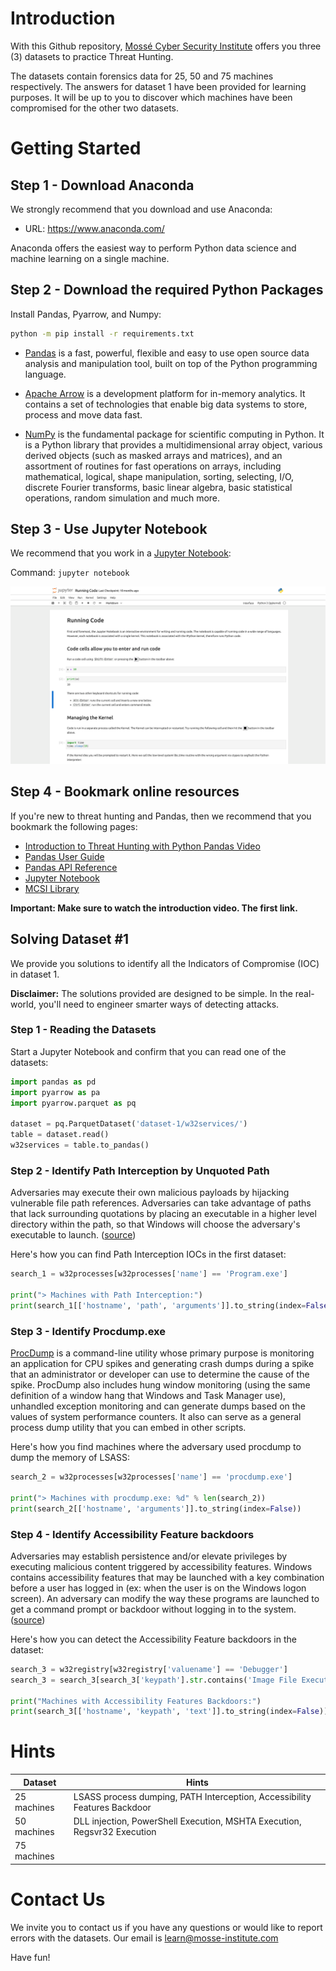 # Introduction

With this Github repository, [Mossé Cyber Security Institute](https://www.mosse-institute.com/) offers you three (3) datasets to practice Threat Hunting.

The datasets contain forensics data for 25, 50 and 75 machines respectively. The answers for dataset 1 have been provided for learning purposes. It will be up to you to discover which machines have been compromised for the other two datasets.

# Getting Started

## Step 1 - Download Anaconda

We strongly recommend that you download and use Anaconda:

* URL: https://www.anaconda.com/

Anaconda offers the easiest way to perform Python data science and machine learning on a single machine.

## Step 2 - Download the required Python Packages

Install Pandas, Pyarrow, and Numpy:

```bash
python -m pip install -r requirements.txt
```

- [Pandas](https://pandas.pydata.org/) is a fast, powerful, flexible and easy to use open source data analysis and manipulation tool, built on top of the Python programming language.

* [Apache Arrow](https://arrow.apache.org/docs/python/index.html) is a development platform for in-memory analytics. It contains a set of technologies that enable big data systems to store, process and move data fast.

- [NumPy](https://numpy.org/doc/stable/) is the fundamental package for scientific computing in Python. It is a Python library that provides a multidimensional array object, various derived objects (such as masked arrays and matrices), and an assortment of routines for fast operations on arrays, including mathematical, logical, shape manipulation, sorting, selecting, I/O, discrete Fourier transforms, basic linear algebra, basic statistical operations, random simulation and much more.

## Step 3 - Use Jupyter Notebook

We recommend that you work in a [Jupyter Notebook](https://jupyter-notebook.readthedocs.io/en/latest/):

Command: `jupyter notebook`

![](notebook-running-code.png)

## Step 4 - Bookmark online resources

If you're new to threat hunting and Pandas, then we recommend that you bookmark the following pages:

- [Introduction to Threat Hunting with Python Pandas Video](https://www.youtube.com/watch?v=YS_tT2NfLH0&ab_channel=Moss%C3%A9CyberSecurityInstitute)
- [Pandas User Guide](https://pandas.pydata.org/docs/user_guide/index.html)
- [Pandas API Reference](https://pandas.pydata.org/docs/reference/index.html)
- [Jupyter Notebook](https://jupyter-notebook.readthedocs.io/en/latest/)
- [MCSI Library](https://library.mosse-institute.com/cyber-domains/threat-hunting.html)

**Important: Make sure to watch the introduction video. The first link.**

## Solving Dataset #1

We provide you solutions to identify all the Indicators of Compromise (IOC) in dataset 1.

**Disclaimer:** The solutions provided are designed to be simple. In the real-world, you'll need to engineer smarter ways of detecting attacks.

### Step 1 - Reading the Datasets

Start a Jupyter Notebook and confirm that you can read one of the datasets:

```Python
import pandas as pd
import pyarrow as pa
import pyarrow.parquet as pq

dataset = pq.ParquetDataset('dataset-1/w32services/')
table = dataset.read()
w32services = table.to_pandas()
```

### Step 2 - Identify Path Interception by Unquoted Path

Adversaries may execute their own malicious payloads by hijacking vulnerable file path references. Adversaries can take advantage of paths that lack surrounding quotations by placing an executable in a higher level directory within the path, so that Windows will choose the adversary's executable to launch. ([source](https://attack.mitre.org/techniques/T1574/009/))

Here's how you can find Path Interception IOCs in the first dataset:

```python
search_1 = w32processes[w32processes['name'] == 'Program.exe']

print("> Machines with Path Interception:")
print(search_1[['hostname', 'path', 'arguments']].to_string(index=False))
```

### Step 3 - Identify Procdump.exe

[ProcDump](https://learn.microsoft.com/en-us/sysinternals/downloads/procdump) is a command-line utility whose primary purpose is monitoring an application for CPU spikes and generating crash dumps during a spike that an administrator or developer can use to determine the cause of the spike. ProcDump also includes hung window monitoring (using the same definition of a window hang that Windows and Task Manager use), unhandled exception monitoring and can generate dumps based on the values of system performance counters. It also can serve as a general process dump utility that you can embed in other scripts.

Here's how you find machines where the adversary used procdump to dump the memory of LSASS:

```python
search_2 = w32processes[w32processes['name'] == 'procdump.exe']

print("> Machines with procdump.exe: %d" % len(search_2))
print(search_2[['hostname', 'arguments']].to_string(index=False))
```

### Step 4 - Identify Accessibility Feature backdoors

Adversaries may establish persistence and/or elevate privileges by executing malicious content triggered by accessibility features. Windows contains accessibility features that may be launched with a key combination before a user has logged in (ex: when the user is on the Windows logon screen). An adversary can modify the way these programs are launched to get a command prompt or backdoor without logging in to the system. ([source](https://attack.mitre.org/techniques/T1546/008/))

Here's how you can detect the Accessibility Feature backdoors in the dataset:

```python
search_3 = w32registry[w32registry['valuename'] == 'Debugger']
search_3 = search_3[search_3['keypath'].str.contains('Image File Execution Options')]

print("Machines with Accessibility Features Backdoors:")
print(search_3[['hostname', 'keypath', 'text']].to_string(index=False))
```

# Hints

| Dataset | Hints |
|---------| ------|
| 25 machines | LSASS process dumping, PATH Interception, Accessibility Features Backdoor |
| 50 machines | DLL injection, PowerShell Execution, MSHTA Execution, Regsvr32 Execution |
| 75 machines | |

# Contact Us

We invite you to contact us if you have any questions or would like to report errors with the datasets. Our email is learn@mosse-institute.com

Have fun!